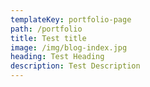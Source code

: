 ```yaml
---
templateKey: portfolio-page
path: /portfolio
title: Test title
image: /img/blog-index.jpg
heading: Test Heading
description: Test Description
---
```

